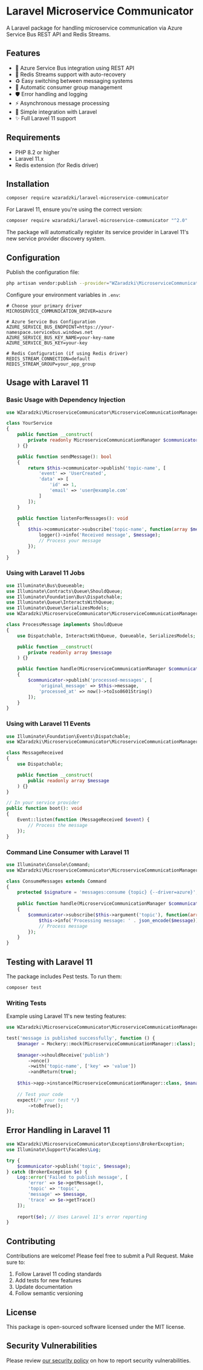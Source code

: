 # Laravel Microservice Communicator

A Laravel package for handling microservice communication via Azure Service Bus REST API and Redis Streams.

## Features

- 🚀 Azure Service Bus integration using REST API
- 📡 Redis Streams support with auto-recovery
- ♻️ Easy switching between messaging systems
- 🔄 Automatic consumer group management
- 🛡️ Error handling and logging
- ⚡ Asynchronous message processing
- 🔌 Simple integration with Laravel
- ✨ Full Laravel 11 support

## Requirements

- PHP 8.2 or higher
- Laravel 11.x
- Redis extension (for Redis driver)

## Installation

```bash
composer require wzaradzki/laravel-microservice-communicator
```

For Laravel 11, ensure you're using the correct version:

```bash
composer require wzaradzki/laravel-microservice-communicator "^2.0"
```

The package will automatically register its service provider in Laravel 11's new service provider discovery system.

## Configuration

Publish the configuration file:

```bash
php artisan vendor:publish --provider="WZaradzki\MicroserviceCommunicator\MicroserviceCommunicationServiceProvider"
```

Configure your environment variables in `.env`:

```env
# Choose your primary driver
MICROSERVICE_COMMUNICATION_DRIVER=azure

# Azure Service Bus Configuration
AZURE_SERVICE_BUS_ENDPOINT=https://your-namespace.servicebus.windows.net
AZURE_SERVICE_BUS_KEY_NAME=your-key-name
AZURE_SERVICE_BUS_KEY=your-key

# Redis Configuration (if using Redis driver)
REDIS_STREAM_CONNECTION=default
REDIS_STREAM_GROUP=your_app_group
```

## Usage with Laravel 11

### Basic Usage with Dependency Injection

```php
use WZaradzki\MicroserviceCommunicator\MicroserviceCommunicationManager;

class YourService
{
    public function __construct(
        private readonly MicroserviceCommunicationManager $communicator
    ) {}

    public function sendMessage(): bool
    {
        return $this->communicator->publish('topic-name', [
            'event' => 'UserCreated',
            'data' => [
                'id' => 1,
                'email' => 'user@example.com'
            ]
        ]);
    }

    public function listenForMessages(): void
    {
        $this->communicator->subscribe('topic-name', function(array $message): void {
            logger()->info('Received message', $message);
            // Process your message
        });
    }
}
```

### Using with Laravel 11 Jobs

```php
use Illuminate\Bus\Queueable;
use Illuminate\Contracts\Queue\ShouldQueue;
use Illuminate\Foundation\Bus\Dispatchable;
use Illuminate\Queue\InteractsWithQueue;
use Illuminate\Queue\SerializesModels;
use WZaradzki\MicroserviceCommunicator\MicroserviceCommunicationManager;

class ProcessMessage implements ShouldQueue
{
    use Dispatchable, InteractsWithQueue, Queueable, SerializesModels;

    public function __construct(
        private readonly array $message
    ) {}

    public function handle(MicroserviceCommunicationManager $communicator): void
    {
        $communicator->publish('processed-messages', [
            'original_message' => $this->message,
            'processed_at' => now()->toIso8601String()
        ]);
    }
}
```

### Using with Laravel 11 Events

```php
use Illuminate\Foundation\Events\Dispatchable;
use WZaradzki\MicroserviceCommunicator\MicroserviceCommunicationManager;

class MessageReceived
{
    use Dispatchable;

    public function __construct(
        public readonly array $message
    ) {}
}

// In your service provider
public function boot(): void
{
    Event::listen(function (MessageReceived $event) {
        // Process the message
    });
}
```

### Command Line Consumer with Laravel 11

```php
use Illuminate\Console\Command;
use WZaradzki\MicroserviceCommunicator\MicroserviceCommunicationManager;

class ConsumeMessages extends Command
{
    protected $signature = 'messages:consume {topic} {--driver=azure}';
    
    public function handle(MicroserviceCommunicationManager $communicator): void
    {
        $communicator->subscribe($this->argument('topic'), function(array $message): void {
            $this->info('Processing message: ' . json_encode($message));
            // Process message
        });
    }
}
```

## Testing with Laravel 11

The package includes Pest tests. To run them:

```bash
composer test
```

### Writing Tests

Example using Laravel 11's new testing features:

```php
use WZaradzki\MicroserviceCommunicator\MicroserviceCommunicationManager;

test('message is published successfully', function () {
    $manager = Mockery::mock(MicroserviceCommunicationManager::class);
    
    $manager->shouldReceive('publish')
        ->once()
        ->with('topic-name', ['key' => 'value'])
        ->andReturn(true);
        
    $this->app->instance(MicroserviceCommunicationManager::class, $manager);
    
    // Test your code
    expect(/* your test */)
        ->toBeTrue();
});
```

## Error Handling in Laravel 11

```php
use WZaradzki\MicroserviceCommunicator\Exceptions\BrokerException;
use Illuminate\Support\Facades\Log;

try {
    $communicator->publish('topic', $message);
} catch (BrokerException $e) {
    Log::error('Failed to publish message', [
        'error' => $e->getMessage(),
        'topic' => 'topic',
        'message' => $message,
        'trace' => $e->getTrace()
    ]);
    
    report($e); // Uses Laravel 11's error reporting
}
```

## Contributing

Contributions are welcome! Please feel free to submit a Pull Request. Make sure to:

1. Follow Laravel 11 coding standards
2. Add tests for new features
3. Update documentation
4. Follow semantic versioning

## License

This package is open-sourced software licensed under the MIT license.

## Security Vulnerabilities

Please review [our security policy](../../security/policy) on how to report security vulnerabilities.